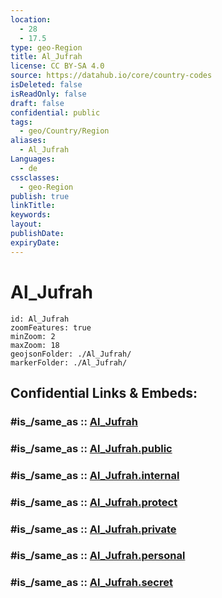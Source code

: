 ```yaml
---
location:
  - 28
  - 17.5
type: geo-Region
title: Al_Jufrah
license: CC BY-SA 4.0
source: https://datahub.io/core/country-codes
isDeleted: false
isReadOnly: false
draft: false
confidential: public
tags:
  - geo/Country/Region
aliases:
  - Al_Jufrah
Languages:
  - de
cssclasses:
  - geo-Region
publish: true
linkTitle:
keywords:
layout:
publishDate:
expiryDate:
---
```


# Al_Jufrah

```leaflet
id: Al_Jufrah
zoomFeatures: true 
minZoom: 2 
maxZoom: 18
geojsonFolder: ./Al_Jufrah/
markerFolder: ./Al_Jufrah/
```


## Confidential Links & Embeds: 

### #is_/same_as :: [Al_Jufrah](/_Standards/Earth/Continent/Africa/Africa~North/Libya/Districs~Libya/Al_Jufrah.md) 

### #is_/same_as :: [Al_Jufrah.public](/_public/Earth/Continent/Africa/Africa~North/Libya/Districs~Libya/Al_Jufrah.public.md) 

### #is_/same_as :: [Al_Jufrah.internal](/_internal/Earth/Continent/Africa/Africa~North/Libya/Districs~Libya/Al_Jufrah.internal.md) 

### #is_/same_as :: [Al_Jufrah.protect](/_protect/Earth/Continent/Africa/Africa~North/Libya/Districs~Libya/Al_Jufrah.protect.md) 

### #is_/same_as :: [Al_Jufrah.private](/_private/Earth/Continent/Africa/Africa~North/Libya/Districs~Libya/Al_Jufrah.private.md) 

### #is_/same_as :: [Al_Jufrah.personal](/_personal/Earth/Continent/Africa/Africa~North/Libya/Districs~Libya/Al_Jufrah.personal.md) 

### #is_/same_as :: [Al_Jufrah.secret](/_secret/Earth/Continent/Africa/Africa~North/Libya/Districs~Libya/Al_Jufrah.secret.md)

